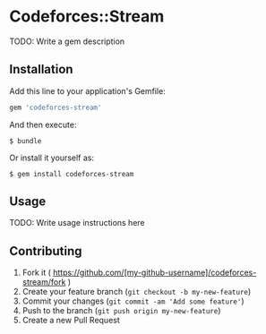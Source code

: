 # Codeforces::Stream

TODO: Write a gem description

## Installation

Add this line to your application's Gemfile:

```ruby
gem 'codeforces-stream'
```

And then execute:

    $ bundle

Or install it yourself as:

    $ gem install codeforces-stream

## Usage

TODO: Write usage instructions here

## Contributing

1. Fork it ( https://github.com/[my-github-username]/codeforces-stream/fork )
2. Create your feature branch (`git checkout -b my-new-feature`)
3. Commit your changes (`git commit -am 'Add some feature'`)
4. Push to the branch (`git push origin my-new-feature`)
5. Create a new Pull Request
